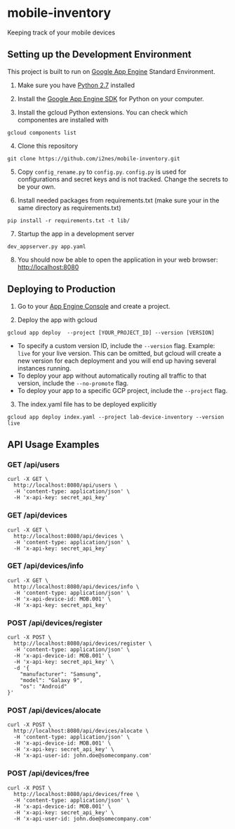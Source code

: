 # mobile-inventory
Keeping track of your mobile devices

## Setting up the Development Environment

This project is built to run on [Google App Engine](http://appengine.google.com/) Standard Environment.

1. Make sure you have [Python 2.7](https://www.python.org/downloads/) installed

2. Install the [Google App Engine SDK](https://cloud.google.com/appengine/downloads) for Python on your computer.

3. Install the gcloud Python extensions. You can check which componentes are installed with
```
gcloud components list
```

4. Clone this repository
```
git clone https://github.com/i2nes/mobile-inventory.git
```

5. Copy ```config_rename.py``` to ```config.py```. ```config.py``` is used for configurations and secret keys and is not tracked. Change the secrets to be your own.

6. Install needed packages from requirements.txt (make sure your in the same directory as requirements.txt)
```
pip install -r requirements.txt -t lib/
```

7. Startup the app in a development server
```
dev_appserver.py app.yaml
```

8. You should now be able to open the application in your web browser: [http://localhost:8080](http://localhost:8080)

## Deploying to Production

1. Go to your [App Engine Console](https://console.cloud.google.com/appengine) and create a project.

2. Deploy the app with gcloud
```
gcloud app deploy  --project [YOUR_PROJECT_ID] --version [VERSION]
```
- To specify a custom version ID, include the ```--version``` flag. Example: ```live``` for your live version. This can be omitted, but gcloud will create a new version for each deployment and you will end up having several instances running.
- To deploy your app without automatically routing all traffic to that version, include the ```--no-promote``` flag.
- To deploy your app to a specific GCP project, include the ```--project``` flag.

3. The index.yaml file has to be deployed explicitly
```
gcloud app deploy index.yaml --project lab-device-inventory --version live
```

## API Usage Examples

### GET /api/users
```
curl -X GET \
  http://localhost:8080/api/users \
  -H 'content-type: application/json' \
  -H 'x-api-key: secret_api_key'
```

### GET /api/devices
```
curl -X GET \
  http://localhost:8080/api/devices \
  -H 'content-type: application/json' \
  -H 'x-api-key: secret_api_key'
```

### GET /api/devices/info
```
curl -X GET \
  http://localhost:8080/api/devices/info \
  -H 'content-type: application/json' \
  -H 'x-api-device-id: MOB.001' \
  -H 'x-api-key: secret_api_key'
```

### POST /api/devices/register
```
curl -X POST \
  http://localhost:8080/api/devices/register \
  -H 'content-type: application/json' \
  -H 'x-api-device-id: MOB.001' \
  -H 'x-api-key: secret_api_key' \
  -d '{
	"manufacturer": "Samsung",
	"model": "Galaxy 9",
	"os": "Android"
}'
```

### POST /api/devices/alocate 
```
curl -X POST \
  http://localhost:8080/api/devices/alocate \
  -H 'content-type: application/json' \
  -H 'x-api-device-id: MOB.001' \
  -H 'x-api-key: secret_api_key' \
  -H 'x-api-user-id: john.doe@somecompany.com'
```
### POST /api/devices/free
```
curl -X POST \
  http://localhost:8080/api/devices/free \
  -H 'content-type: application/json' \
  -H 'x-api-device-id: MOB.001' \
  -H 'x-api-key: secret_api_key' \
  -H 'x-api-user-id: john.doe@somecompany.com'
```